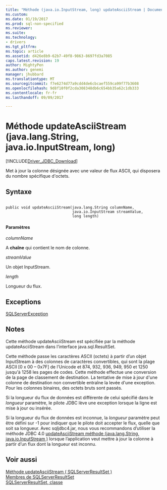 ```yaml
---
title: "Méthode (java.io.InputStream, long) updateAsciiStream | Documents Microsoft"
ms.custom: 
ms.date: 01/19/2017
ms.prod: sql-non-specified
ms.reviewer: 
ms.suite: 
ms.technology:
- drivers
ms.tgt_pltfrm: 
ms.topic: article
ms.assetid: d426e8b9-62b7-49f8-9863-8697fd3a7085
caps.latest.revision: 19
author: MightyPen
ms.author: genemi
manager: jhubbard
ms.translationtype: MT
ms.sourcegitcommit: f7e6274d77a9cdd4de6cbcaef559ca99f77b3608
ms.openlocfilehash: 9d8f10f0f2cda308348db6c654bb35a62c1db333
ms.contentlocale: fr-fr
ms.lasthandoff: 09/09/2017

---
```

# <a name="updateasciistream-method-javalangstring-javaioinputstream-long"></a>Méthode updateAsciiStream (java.lang.String, java.io.InputStream, long)
[!INCLUDE[Driver_JDBC_Download](../../../includes/driver_jdbc_download.md)]

  Met à jour la colonne désignée avec une valeur de flux ASCII, qui disposera du nombre spécifique d'octets.  
  
## <a name="syntax"></a>Syntaxe  
  
```  
  
public void updateAsciiStream(java.lang.String columnName,  
                              java.io.InputStream streamValue,  
                              long length)  
```  
  
#### <a name="parameters"></a>Paramètres  
 *columnName*  
  
 A **chaîne** qui contient le nom de colonne.  
  
 *streamValue*  
  
 Un objet InputStream.  
  
 *length*  
  
 Longueur du flux.  
  
## <a name="exceptions"></a>Exceptions  
 [SQLServerException](../../../connect/jdbc/reference/sqlserverexception-class.md)  
  
## <a name="remarks"></a>Notes  
 Cette méthode updateAsciiStream est spécifiée par la méthode updateAsciiStream dans l’interface java.sql.ResultSet.  
  
 Cette méthode passe les caractères ASCII (octets) à partir d’un objet InputStream à des colonnes de caractères convertibles, qui sont la plage ASCII [0 x 00 – 0x7F] de l’Unicode et 874, 932, 936, 949, 950 et 1250 jusqu'à 1258 les pages de codes. Cette méthode effectue une conversion de la page de classement de destination. La tentative de mise à jour d'une colonne de destination non convertible entraîne la levée d'une exception. Pour les colonnes binaires, des octets bruts sont passés.  
  
 Si la longueur du flux de données est différente de celui spécifié dans le *longueur* paramètre, le pilote JDBC lève une exception lorsque la ligne est mise à jour ou insérée.  
  
 Si la longueur du flux de données est inconnue, la *longueur* paramètre peut être défini sur -1 pour indiquer que le pilote doit accepter le flux, quelle que soit sa longueur. Avec sqljdbc4.jar, nous vous recommandons d’utiliser la méthode JDBC 4.0 [updateAsciiStream méthode &#40;java.lang.String, java.io.InputStream &#41;](../../../connect/jdbc/reference/updateasciistream-method-java-lang-string-java-io-inputstream.md) lorsque l’application veut mettre à jour la colonne à partir d’un flux dont la longueur est inconnu.  
  
## <a name="see-also"></a>Voir aussi  
 [Méthode updateAsciiStream &#40; SQLServerResultSet &#41;](../../../connect/jdbc/reference/updateasciistream-method-sqlserverresultset.md)   
 [Membres de SQLServerResultSet](../../../connect/jdbc/reference/sqlserverresultset-members.md)   
 [SQLServerResultSet, classe](../../../connect/jdbc/reference/sqlserverresultset-class.md)  
  
  
